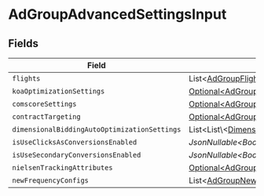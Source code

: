 # AdGroupAdvancedSettingsInput


## Fields

| Field                                                                                                                | Type                                                                                                                 | Required                                                                                                             | Description                                                                                                          |
| -------------------------------------------------------------------------------------------------------------------- | -------------------------------------------------------------------------------------------------------------------- | -------------------------------------------------------------------------------------------------------------------- | -------------------------------------------------------------------------------------------------------------------- |
| `flights`                                                                                                            | List\<[AdGroupFlightInput](../../models/components/AdGroupFlightInput.md)>                                           | :heavy_minus_sign:                                                                                                   | N/A                                                                                                                  |
| `koaOptimizationSettings`                                                                                            | [Optional\<AdGroupKoaOptimizationSettingsInput>](../../models/components/AdGroupKoaOptimizationSettingsInput.md)     | :heavy_minus_sign:                                                                                                   | N/A                                                                                                                  |
| `comscoreSettings`                                                                                                   | [Optional\<AdGroupComscoreSettingsInput>](../../models/components/AdGroupComscoreSettingsInput.md)                   | :heavy_minus_sign:                                                                                                   | N/A                                                                                                                  |
| `contractTargeting`                                                                                                  | [Optional\<AdGroupContractTargetingInput>](../../models/components/AdGroupContractTargetingInput.md)                 | :heavy_minus_sign:                                                                                                   | N/A                                                                                                                  |
| `dimensionalBiddingAutoOptimizationSettings`                                                                         | List\<List\\<[DimensionalBiddingDimensions](../../models/components/DimensionalBiddingDimensions.md)>>               | :heavy_minus_sign:                                                                                                   | N/A                                                                                                                  |
| `isUseClicksAsConversionsEnabled`                                                                                    | *JsonNullable\<Boolean>*                                                                                             | :heavy_minus_sign:                                                                                                   | N/A                                                                                                                  |
| `isUseSecondaryConversionsEnabled`                                                                                   | *JsonNullable\<Boolean>*                                                                                             | :heavy_minus_sign:                                                                                                   | N/A                                                                                                                  |
| `nielsenTrackingAttributes`                                                                                          | [Optional\<AdGroupNielsenTrackingAttributesInput>](../../models/components/AdGroupNielsenTrackingAttributesInput.md) | :heavy_minus_sign:                                                                                                   | N/A                                                                                                                  |
| `newFrequencyConfigs`                                                                                                | List\<[AdGroupNewFrequencyConfigInput](../../models/components/AdGroupNewFrequencyConfigInput.md)>                   | :heavy_minus_sign:                                                                                                   | N/A                                                                                                                  |